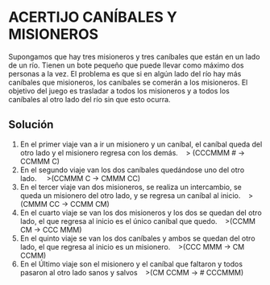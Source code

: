 # ACERTIJO CANÍBALES Y MISIONEROS
Supongamos que hay tres misioneros y tres caníbales que están en un lado de un río. Tienen un bote pequeño que puede llevar como máximo dos personas a la vez. El problema es que si en algún lado del río hay más caníbales que misioneros, los caníbales se comerán a los misioneros. El objetivo del juego es trasladar a todos los misioneros y a todos los caníbales al otro lado del río sin que esto ocurra.

## Solución
1. En el primer viaje van a ir un misionero y un caníbal, el caníbal queda del otro lado y el misionero regresa con los demás.
   > (CCCMMM # -> CCMMM C)
2. En el segundo viaje van los dos caníbales quedándose uno del otro lado.
    >(CCMMM C -> CMMM CC)
3. En el tercer viaje van dos misioneros, se realiza un intercambio, se queda un misionero del otro lado, y se regresa un caníbal al inicio. 
   >(CMMM CC -> CCMM CM)
4. En el cuarto viaje se van los dos misioneros y los dos se quedan del otro lado, el que regresa al inicio es el único caníbal que quedo. 
   >(CCMM CM -> CCC MMM)
5. En el quinto viaje se van los dos caníbales y ambos se quedan del otro lado, el que regresa al inicio es un misionero. 
   >(CCC MMM -> CM CCMM)
6. En el Último viaje son el misionero y el caníbal que faltaron y todos pasaron al otro lado sanos y salvos 
   >(CM CCMM -> # CCCMMM)